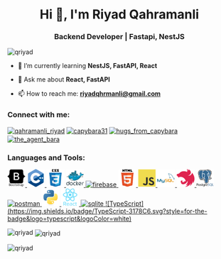 <h1 align="center">Hi 👋, I'm Riyad Qahramanli</h1>
<h3 align="center">Backend Developer | Fastapi, NestJS</h3>

<p align="left"> <img src="https://komarev.com/ghpvc/?username=qriyad&label=Profile%20views&color=0e75b6&style=flat" alt="qriyad" /> </p>

- 🌱 I’m currently learning **NestJS, FastAPI, React**

- 💬 Ask me about **React, FastAPI**

- 📫 How to reach me: **riyadqhrmanli@gmail.com**

<h3 align="left">Connect with me:</h3>
<p align="left">
<a href="https://instagram.com/qahramanli_riyad" target="blank"><img align="center" src="https://raw.githubusercontent.com/rahuldkjain/github-profile-readme-generator/master/src/images/icons/Social/instagram.svg" alt="qahramanli_riyad" height="30" width="40" /></a>
<a href="https://www.codechef.com/users/capybara31" target="blank"><img align="center" src="https://cdn.jsdelivr.net/npm/simple-icons@3.1.0/icons/codechef.svg" alt="capybara31" height="30" width="40" /></a>
<a href="https://codeforces.com/profile/hugs_from_capybara" target="blank"><img align="center" src="https://raw.githubusercontent.com/rahuldkjain/github-profile-readme-generator/master/src/images/icons/Social/codeforces.svg" alt="hugs_from_capybara" height="30" width="40" /></a>
<a href="https://www.leetcode.com/the_agent_bara" target="blank"><img align="center" src="https://raw.githubusercontent.com/rahuldkjain/github-profile-readme-generator/master/src/images/icons/Social/leet-code.svg" alt="the_agent_bara" height="30" width="40" /></a>
</p>

<h3 align="left">Languages and Tools:</h3>
<p align="left"> <a href="https://getbootstrap.com" target="_blank" rel="noreferrer"> <img src="https://raw.githubusercontent.com/devicons/devicon/master/icons/bootstrap/bootstrap-plain-wordmark.svg" alt="bootstrap" width="40" height="40"/> </a> <a href="https://www.w3schools.com/cpp/" target="_blank" rel="noreferrer"> <img src="https://raw.githubusercontent.com/devicons/devicon/master/icons/cplusplus/cplusplus-original.svg" alt="cplusplus" width="40" height="40"/> </a> <a href="https://www.w3schools.com/css/" target="_blank" rel="noreferrer"> <img src="https://raw.githubusercontent.com/devicons/devicon/master/icons/css3/css3-original-wordmark.svg" alt="css3" width="40" height="40"/> </a> <a href="https://www.docker.com/" target="_blank" rel="noreferrer"> <img src="https://raw.githubusercontent.com/devicons/devicon/master/icons/docker/docker-original-wordmark.svg" alt="docker" width="40" height="40"/> </a> <a href="https://firebase.google.com/" target="_blank" rel="noreferrer"> <img src="https://www.vectorlogo.zone/logos/firebase/firebase-icon.svg" alt="firebase" width="40" height="40"/> </a> <a href="https://www.w3.org/html/" target="_blank" rel="noreferrer"> <img src="https://raw.githubusercontent.com/devicons/devicon/master/icons/html5/html5-original-wordmark.svg" alt="html5" width="40" height="40"/> </a> <a href="https://developer.mozilla.org/en-US/docs/Web/JavaScript" target="_blank" rel="noreferrer"> <img src="https://raw.githubusercontent.com/devicons/devicon/master/icons/javascript/javascript-original.svg" alt="javascript" width="40" height="40"/> </a> <a href="https://www.mysql.com/" target="_blank" rel="noreferrer"> <img src="https://raw.githubusercontent.com/devicons/devicon/master/icons/mysql/mysql-original-wordmark.svg" alt="mysql" width="40" height="40"/> </a> <a href="https://nestjs.com/" target="_blank" rel="noreferrer"> <img src="https://raw.githubusercontent.com/devicons/devicon/master/icons/nestjs/nestjs-plain.svg" alt="nestjs" width="40" height="40"/> </a> <a href="https://www.postgresql.org" target="_blank" rel="noreferrer"> <img src="https://raw.githubusercontent.com/devicons/devicon/master/icons/postgresql/postgresql-original-wordmark.svg" alt="postgresql" width="40" height="40"/> </a> <a href="https://postman.com" target="_blank" rel="noreferrer"> <img src="https://www.vectorlogo.zone/logos/getpostman/getpostman-icon.svg" alt="postman" width="40" height="40"/> </a> <a href="https://www.python.org" target="_blank" rel="noreferrer"> <img src="https://raw.githubusercontent.com/devicons/devicon/master/icons/python/python-original.svg" alt="python" width="40" height="40"/> </a> <a href="https://reactjs.org/" target="_blank" rel="noreferrer"> <img src="https://raw.githubusercontent.com/devicons/devicon/master/icons/react/react-original-wordmark.svg" alt="react" width="40" height="40"/> </a> <a href="https://www.sqlite.org/" target="_blank" rel="noreferrer"> <img src="https://www.vectorlogo.zone/logos/sqlite/sqlite-icon.svg" alt="sqlite" width="40" height="40"/> </a> <a href="https://www.typescriptlang.org/" target="_blank" rel="noreferrer"> ![TypeScript](https://img.shields.io/badge/TypeScript-3178C6.svg?style=for-the-badge&logo=typescript&logoColor=white)
 </a> </p>

<p><img align="left" src="https://github-readme-stats.vercel.app/api/top-langs?username=qriyad&show_icons=true&locale=en&layout=compact" alt="qriyad" /></p>

<p>&nbsp;<img align="center" src="https://github-readme-stats.vercel.app/api?username=qriyad&show_icons=true&locale=en" alt="qriyad" /></p>

<p><img align="center" src="https://github-readme-streak-stats.herokuapp.com/?user=qriyad&" alt="qriyad" /></p>
